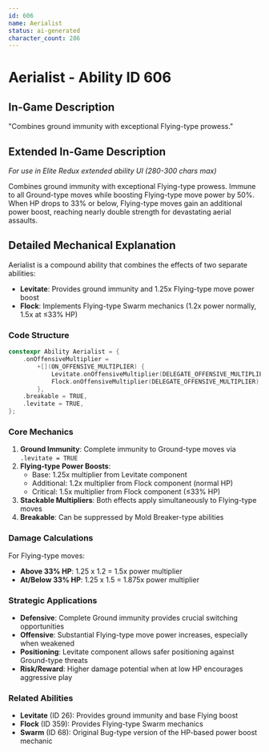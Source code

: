 ```yaml
---
id: 606
name: Aerialist
status: ai-generated
character_count: 286
---
```


# Aerialist - Ability ID 606

## In-Game Description
"Combines ground immunity with exceptional Flying-type prowess."

## Extended In-Game Description
*For use in Elite Redux extended ability UI (280-300 chars max)*

Combines ground immunity with exceptional Flying-type prowess. Immune to all Ground-type moves while boosting Flying-type move power by 50%. When HP drops to 33% or below, Flying-type moves gain an additional power boost, reaching nearly double strength for devastating aerial assaults.

## Detailed Mechanical Explanation

Aerialist is a compound ability that combines the effects of two separate abilities:
- **Levitate**: Provides ground immunity and 1.25x Flying-type move power boost
- **Flock**: Implements Flying-type Swarm mechanics (1.2x power normally, 1.5x at ≤33% HP)

### Code Structure
```cpp
constexpr Ability Aerialist = {
    .onOffensiveMultiplier =
        +[](ON_OFFENSIVE_MULTIPLIER) {
            Levitate.onOffensiveMultiplier(DELEGATE_OFFENSIVE_MULTIPLIER);
            Flock.onOffensiveMultiplier(DELEGATE_OFFENSIVE_MULTIPLIER);
        },
    .breakable = TRUE,
    .levitate = TRUE,
};
```

### Core Mechanics

1. **Ground Immunity**: Complete immunity to Ground-type moves via `.levitate = TRUE`
2. **Flying-type Power Boosts**: 
   - Base: 1.25x multiplier from Levitate component
   - Additional: 1.2x multiplier from Flock component (normal HP)
   - Critical: 1.5x multiplier from Flock component (≤33% HP)
3. **Stackable Multipliers**: Both effects apply simultaneously to Flying-type moves
4. **Breakable**: Can be suppressed by Mold Breaker-type abilities

### Damage Calculations

For Flying-type moves:
- **Above 33% HP**: 1.25 x 1.2 = 1.5x power multiplier
- **At/Below 33% HP**: 1.25 x 1.5 = 1.875x power multiplier

### Strategic Applications

- **Defensive**: Complete Ground immunity provides crucial switching opportunities
- **Offensive**: Substantial Flying-type move power increases, especially when weakened
- **Positioning**: Levitate component allows safer positioning against Ground-type threats
- **Risk/Reward**: Higher damage potential when at low HP encourages aggressive play


### Related Abilities
- **Levitate** (ID 26): Provides ground immunity and base Flying boost
- **Flock** (ID 359): Provides Flying-type Swarm mechanics
- **Swarm** (ID 68): Original Bug-type version of the HP-based power boost mechanic
